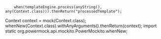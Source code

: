         when(templateEngine.process(anyString(), any(Context.class))).thenReturn("processedTemplate");
Context context = mock(Context.class);
        whenNew(Context.class).withAnyArguments().thenReturn(context);
import static org.powermock.api.mockito.PowerMockito.whenNew;
